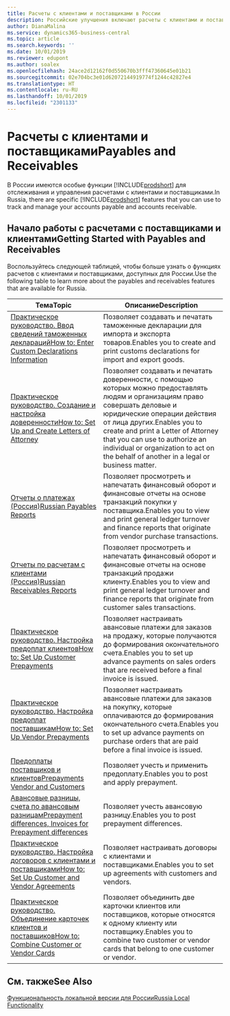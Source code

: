 ```yaml
---
title: Расчеты с клиентами и поставщиками в России
description: Российские улучшения включают расчеты с клиентами и поставщиками.
author: DianaMalina
ms.service: dynamics365-business-central
ms.topic: article
ms.search.keywords: ''
ms.date: 10/01/2019
ms.reviewer: edupont
ms.author: soalex
ms.openlocfilehash: 24ace2d12162f0d550670b3fff47360645e01b21
ms.sourcegitcommit: 02e704bc3e01d62072144919774f1244c42827e4
ms.translationtype: HT
ms.contentlocale: ru-RU
ms.lasthandoff: 10/01/2019
ms.locfileid: "2301133"
---
```

# <a name="payables-and-receivables"></a><span data-ttu-id="8f886-103">Расчеты с клиентами и поставщиками</span><span class="sxs-lookup"><span data-stu-id="8f886-103">Payables and Receivables</span></span>

<span data-ttu-id="8f886-104">В России имеются особые функции [!INCLUDE[prodshort](../../includes/prodshort.md)] для отслеживания и управления расчетами с клиентами и поставщиками.</span><span class="sxs-lookup"><span data-stu-id="8f886-104">In Russia, there are specific [!INCLUDE[prodshort](../../includes/prodshort.md)] features that you can use to track and manage your accounts payable and accounts receivable.</span></span>

## <a name="getting-started-with-payables-and-receivables"></a><span data-ttu-id="8f886-105">Начало работы с расчетами с поставщиками и клиентами</span><span class="sxs-lookup"><span data-stu-id="8f886-105">Getting Started with Payables and Receivables</span></span>

<span data-ttu-id="8f886-106">Воспользуйтесь следующей таблицей, чтобы больше узнать о функциях расчетов с клиентами и поставщиками, доступных для России.</span><span class="sxs-lookup"><span data-stu-id="8f886-106">Use the following table to learn more about the payables and receivables features that are available for Russia.</span></span> 

| <span data-ttu-id="8f886-107">Тема</span><span class="sxs-lookup"><span data-stu-id="8f886-107">Topic</span></span>                                            | <span data-ttu-id="8f886-108">Описание</span><span class="sxs-lookup"><span data-stu-id="8f886-108">Description</span></span>            |
| ------------------------------------------------ | ---------------------- |
| [<span data-ttu-id="8f886-109">Практическое руководство. Ввод сведений таможенных деклараций</span><span class="sxs-lookup"><span data-stu-id="8f886-109">How to: Enter Custom Declarations Information</span></span>](How-to-Enter-Custom-Declarations-Information.md) | <span data-ttu-id="8f886-110">Позволяет создавать и печатать таможенные декларации для импорта и экспорта товаров.</span><span class="sxs-lookup"><span data-stu-id="8f886-110">Enables you to create and print customs declarations for import and export goods.</span></span> |
| [<span data-ttu-id="8f886-111">Практическое руководство. Создание и настройка доверенности</span><span class="sxs-lookup"><span data-stu-id="8f886-111">How to: Set Up and Create Letters of Attorney</span></span>](How-to-Set-Up-and-Create-Letters-of-Attorney.md) | <span data-ttu-id="8f886-112">Позволяет создавать и печатать доверенности, с помощью которых можно предоставлять людям и организациям право совершать деловые и юридические операции действия от лица других.</span><span class="sxs-lookup"><span data-stu-id="8f886-112">Enables you to create and print a Letter of Attorney that you can use to authorize an individual or organization to act on the behalf of another in a legal or business matter.</span></span> |
| [<span data-ttu-id="8f886-113">Отчеты о платежах (Россия)</span><span class="sxs-lookup"><span data-stu-id="8f886-113">Russian Payables Reports</span></span>](Russian-Payables-Reports.md) | <span data-ttu-id="8f886-114">Позволяет просмотреть и напечатать финансовый оборот и финансовые отчеты на основе транзакций покупки у поставщика.</span><span class="sxs-lookup"><span data-stu-id="8f886-114">Enables you to view and print general ledger turnover and finance reports that originate from vendor purchase transactions.</span></span> |
| [<span data-ttu-id="8f886-115">Отчеты по расчетам с клиентами (Россия)</span><span class="sxs-lookup"><span data-stu-id="8f886-115">Russian Receivables Reports</span></span>](Russian-Receivables-Reports.md)  | <span data-ttu-id="8f886-116">Позволяет просмотреть и напечатать финансовый оборот и финансовые отчеты на основе транзакций продажи клиенту.</span><span class="sxs-lookup"><span data-stu-id="8f886-116">Enables you to view and print general ledger turnover and finance reports that originate from customer sales transactions.</span></span> |
| [<span data-ttu-id="8f886-117">Практическое руководство. Настройка предоплат клиентов</span><span class="sxs-lookup"><span data-stu-id="8f886-117">How to: Set Up Customer Prepayments</span></span>](How-to-Set-Up-Customer-Prepayments.md)    | <span data-ttu-id="8f886-118">Позволяет настраивать авансовые платежи для заказов на продажу, которые получаются до формирования окончательного счета.</span><span class="sxs-lookup"><span data-stu-id="8f886-118">Enables you to set up advance payments on sales orders that are received before a final invoice is issued.</span></span> |
| [<span data-ttu-id="8f886-119">Практическое руководство. Настройка предоплат поставщикам</span><span class="sxs-lookup"><span data-stu-id="8f886-119">How to: Set Up Vendor Prepayments</span></span>](How-to-Set-Up-Vendor-Prepayments.md)  | <span data-ttu-id="8f886-120">Позволяет настраивать авансовые платежи для заказов на покупку, которые оплачиваются до формирования окончательного счета.</span><span class="sxs-lookup"><span data-stu-id="8f886-120">Enables you to set up advance payments on purchase orders that are paid before a final invoice is issued.</span></span> |
|[<span data-ttu-id="8f886-121">Предоплаты поставщиков и клиентов</span><span class="sxs-lookup"><span data-stu-id="8f886-121">Prepayments Vendor and Customers</span></span>](Prepayments-Vendor-and-Customers.md)|<span data-ttu-id="8f886-122">Позволяет учесть и применить предоплату.</span><span class="sxs-lookup"><span data-stu-id="8f886-122">Enables you to post and apply prepayment.</span></span>|
|[<span data-ttu-id="8f886-123">Авансовые разницы, счета по авансовым разницам</span><span class="sxs-lookup"><span data-stu-id="8f886-123">Prepayment differences, Invoices for Prepayment differences</span></span>](prepayment-differences-invoices-prepayment-differences.md)|<span data-ttu-id="8f886-124">Позволяет учесть авансовую разницу.</span><span class="sxs-lookup"><span data-stu-id="8f886-124">Enables you to post prepayment differences.</span></span>|
| [<span data-ttu-id="8f886-125">Практическое руководство. Настройка договоров с клиентами и поставщиками</span><span class="sxs-lookup"><span data-stu-id="8f886-125">How to: Set Up Customer and Vendor Agreements</span></span>](How-to-Set-Up-Customer-and-Vendor-Agreements.md) | <span data-ttu-id="8f886-126">Позволяет настраивать договоры с клиентами и поставщиками.</span><span class="sxs-lookup"><span data-stu-id="8f886-126">Enables you to set up agreements with customers and vendors.</span></span> |
| [<span data-ttu-id="8f886-127">Практическое руководство. Объединение карточек клиентов и поставщиков</span><span class="sxs-lookup"><span data-stu-id="8f886-127">How to: Combine Customer or Vendor Cards</span></span>](How-to-Combine-Customer-or-Vendor-Cards.md)      | <span data-ttu-id="8f886-128">Позволяет объединить две карточки клиентов или поставщиков, которые относятся к одному клиенту или поставщику.</span><span class="sxs-lookup"><span data-stu-id="8f886-128">Enables you to combine two customer or vendor cards that belong to one customer or vendor.</span></span> |

## <a name="see-also"></a><span data-ttu-id="8f886-129">См. также</span><span class="sxs-lookup"><span data-stu-id="8f886-129">See Also</span></span>

[<span data-ttu-id="8f886-130">Функциональность локальной версии для России</span><span class="sxs-lookup"><span data-stu-id="8f886-130">Russia Local Functionality</span></span>](russia-local-functionality.md)  
